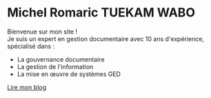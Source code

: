 # Michel Romaric TUEKAM WABO

Bienvenue sur mon site !  
Je suis un expert en gestion documentaire avec 10 ans d'expérience, spécialisé dans :
- La gouvernance documentaire
- La gestion de l'information
- La mise en œuvre de systèmes GED

[Lire mon blog](https://votre-url-github-pages/blog)
